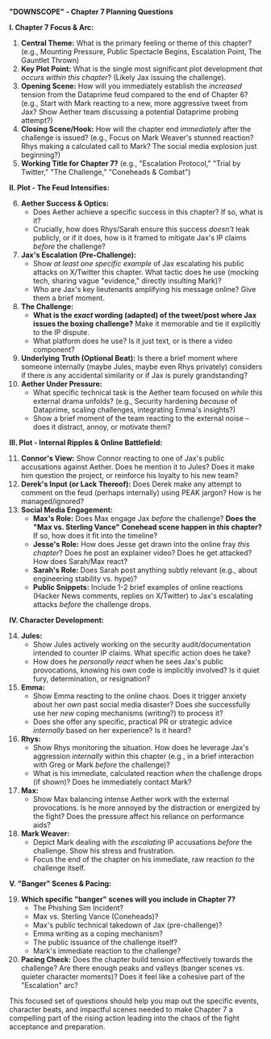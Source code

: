 **"DOWNSCOPE" - Chapter 7 Planning Questions**

**I. Chapter 7 Focus & Arc:**

1.  **Central Theme:** What is the primary feeling or theme of this chapter? (e.g., Mounting Pressure, Public Spectacle Begins, Escalation Point, The Gauntlet Thrown)
2.  **Key Plot Point:** What is the single most significant plot development _that occurs within this chapter_? (Likely Jax issuing the challenge).
3.  **Opening Scene:** How will you immediately establish the _increased_ tension from the Dataprime feud compared to the end of Chapter 6? (e.g., Start with Mark reacting to a new, more aggressive tweet from Jax? Show Aether team discussing a potential Dataprime probing attempt?)
4.  **Closing Scene/Hook:** How will the chapter end _immediately_ after the challenge is issued? (e.g., Focus on Mark Weaver's stunned reaction? Rhys making a calculated call to Mark? The social media explosion just beginning?)
5.  **Working Title for Chapter 7?** (e.g., "Escalation Protocol," "Trial by Twitter," "The Challenge," "Coneheads & Combat")

**II. Plot - The Feud Intensifies:**

6.  **Aether Success & Optics:**
    - Does Aether achieve a specific success in this chapter? If so, what is it?
    - Crucially, how does Rhys/Sarah ensure this success _doesn't_ leak publicly, or if it does, how is it framed to mitigate Jax's IP claims _before_ the challenge?
7.  **Jax's Escalation (Pre-Challenge):**
    - Show _at least one specific example_ of Jax escalating his public attacks on X/Twitter this chapter. What tactic does he use (mocking tech, sharing vague "evidence," directly insulting Mark)?
    - Who are Jax's key lieutenants amplifying his message online? Give them a brief moment.
8.  **The Challenge:**
    - **What is the _exact_ wording (adapted) of the tweet/post where Jax issues the boxing challenge?** Make it memorable and tie it explicitly to the IP dispute.
    - What platform does he use? Is it just text, or is there a video component?
9.  **Underlying Truth (Optional Beat):** Is there a brief moment where someone internally (maybe Jules, maybe even Rhys privately) considers if there _is_ any accidental similarity or if Jax is purely grandstanding?
10. **Aether Under Pressure:**
    - What specific technical task is the Aether team focused on _while_ this external drama unfolds? (e.g., Security hardening _because_ of Dataprime, scaling challenges, integrating Emma's insights?)
    - Show a brief moment of the team reacting to the external noise – does it distract, annoy, or motivate them?

**III. Plot - Internal Ripples & Online Battlefield:**

11. **Connor's View:** Show Connor reacting to one of Jax's public accusations against Aether. Does he mention it to Jules? Does it make him question the project, or reinforce his loyalty to his new team?
12. **Derek's Input (or Lack Thereof):** Does Derek make any attempt to comment on the feud (perhaps internally) using PEAK jargon? How is he managed/ignored?
13. **Social Media Engagement:**
    - **Max's Role:** Does Max engage Jax _before_ the challenge? **Does the "Max vs. Sterling Vance" Conehead scene happen in _this_ chapter?** If so, how does it fit into the timeline?
    - **Jesse's Role:** How does Jesse get drawn into the online fray _this chapter_? Does he post an explainer video? Does he get attacked? How does Sarah/Max react?
    - **Sarah's Role:** Does Sarah post anything subtly relevant (e.g., about engineering stability vs. hype)?
    - **Public Snippets:** Include 1-2 brief examples of online reactions (Hacker News comments, replies on X/Twitter) to Jax's escalating attacks _before_ the challenge drops.

**IV. Character Development:**

14. **Jules:**
    - Show Jules actively working on the security audit/documentation intended to counter IP claims. What specific action does he take?
    - How does he _personally react_ when he sees Jax's public provocations, knowing his own code is implicitly involved? Is it quiet fury, determination, or resignation?
15. **Emma:**
    - Show Emma reacting to the online chaos. Does it trigger anxiety about her _own_ past social media disaster? Does she successfully use her _new_ coping mechanisms (writing?) to process it?
    - Does she offer any specific, practical PR or strategic advice _internally_ based on her experience? Is it heard?
16. **Rhys:**
    - Show Rhys monitoring the situation. How does he leverage Jax's aggression _internally_ within this chapter (e.g., in a brief interaction with Greg or Mark _before_ the challenge)?
    - What is his immediate, calculated reaction _when_ the challenge drops (if shown)? Does he immediately contact Mark?
17. **Max:**
    - Show Max balancing intense Aether work with the external provocations. Is he more annoyed by the distraction or energized by the fight? Does the pressure affect his reliance on performance aids?
18. **Mark Weaver:**
    - Depict Mark dealing with the _escalating_ IP accusations _before_ the challenge. Show his stress and frustration.
    - Focus the end of the chapter on his immediate, raw reaction _to_ the challenge itself.

**V. "Banger" Scenes & Pacing:**

19. **Which specific "banger" scenes will you include in Chapter 7?**
    - The Phishing Sim Incident?
    - Max vs. Sterling Vance (Coneheads)?
    - Max's public technical takedown of Jax (pre-challenge)?
    - Emma writing as a coping mechanism?
    - The public issuance of the challenge itself?
    - Mark's immediate reaction to the challenge?
20. **Pacing Check:** Does the chapter build tension effectively towards the challenge? Are there enough peaks and valleys (banger scenes vs. quieter character moments)? Does it feel like a cohesive part of the "Escalation" arc?

This focused set of questions should help you map out the specific events, character beats, and impactful scenes needed to make Chapter 7 a compelling part of the rising action leading into the chaos of the fight acceptance and preparation.
